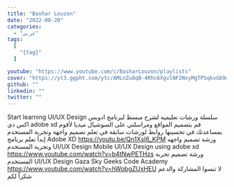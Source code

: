 ```yaml
---
title: "Bashar Louzon"
date: "2022-08-20"
categories:
  - "عربي"
tags:
  [
    "{tag}"
  ]

youtube: "https://www.youtube.com/c/BasharLouzon/playlists"
cover: "https://yt3.ggpht.com/ytc/AMLnZu8qB-4Rhc6XgvlNF2NsyMgTPSqkvGb9uTq3DVhx-Q=s88-c-k-c0x00ffffff-no-rj"
github: ""
linkedin: ""
twitter: ""
---
```



Start learning UI/UX Design سلسلة ورشات تعليمية لشرح مبسط لبرنامج ادوبس اكس دي adobe xd قم بتصميم المواقع ومراسلتي على السوشيال ميديا لأقوم بمساعدتك في تحسينها روابط لورشات سابقة في تعلم تصميم واجهة وتجربة المستخدم إبدأ تعلم برنامج Adobe XD https://youtu.be/Qn1XsI6_KPM ورشة تصميم واجهه وتجربة المستخدم UI/UX Design Mobile UI/UX Design using adobe xd https://www.youtube.com/watch?v=b4tNwPETHzs ورشة تصميم تجربة المستخدم UI/UX Design Gaza Sky Geeks Code Academy https://www.youtube.com/watch?v=hWobgZUxHEU لا تنسوا المشاركة والدعم شكراً لكم
